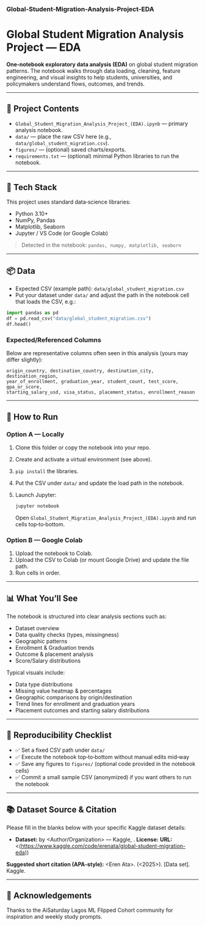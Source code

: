 ### Global-Student-Migration-Analysis-Project-EDA

# Global Student Migration Analysis Project — EDA

**One‑notebook exploratory data analysis (EDA)** on global student migration patterns.
The notebook walks through data loading, cleaning, feature engineering, and visual insights to help students, universities, and policymakers understand flows, outcomes, and trends.

---

## 📁 Project Contents

* `Global_Student_Migration_Analysis_Project_(EDA).ipynb` — primary analysis notebook.
* `data/` — place the raw CSV here (e.g., `data/global_student_migration.csv`).
* `figures/` — (optional) saved charts/exports.
* `requirements.txt` — (optional) minimal Python libraries to run the notebook.


---

## 🧰 Tech Stack

This project uses standard data‑science libraries:

* Python 3.10+
* NumPy, Pandas
* Matplotlib, Seaborn
* Jupyter / VS Code (or Google Colab)

> Detected in the notebook: `pandas, numpy, matplotlib, seaborn`


---

## 📦 Data

* Expected CSV (example path): `data/global_student_migration.csv`
* Put your dataset under `data/` and adjust the path in the notebook cell that loads the CSV, e.g.:

```python
import pandas as pd
df = pd.read_csv("data/global_student_migration.csv")
df.head()
```

### Expected/Referenced Columns

Below are representative columns often seen in this analysis (yours may differ slightly):

```
origin_country, destination_country, destination_city, destination_region,
year_of_enrollment, graduation_year, student_count, test_score, gpa_or_score,
starting_salary_usd, visa_status, placement_status, enrollment_reason
```

---

## 🚀 How to Run

### Option A — Locally

1. Clone this folder or copy the notebook into your repo.
2. Create and activate a virtual environment (see above).
3. `pip install` the libraries.
4. Put the CSV under `data/` and update the load path in the notebook.
5. Launch Jupyter:

   ```bash
   jupyter notebook
   ```

   Open `Global_Student_Migration_Analysis_Project_(EDA).ipynb` and run cells top‑to‑bottom.

### Option B — Google Colab

1. Upload the notebook to Colab.
2. Upload the CSV to Colab (or mount Google Drive) and update the file path.
3. Run cells in order.

---

## 📊 What You’ll See

The notebook is structured into clear analysis sections such as:

* Dataset overview
* Data quality checks (types, missingness)
* Geographic patterns
* Enrollment & Graduation trends
* Outcome & placement analysis
* Score/Salary distributions

Typical visuals include:

* Data type distributions
* Missing value heatmap & percentages
* Geographic comparisons by origin/destination
* Trend lines for enrollment and graduation years
* Placement outcomes and starting salary distributions

---

## 🧪 Reproducibility Checklist

* ✅ Set a fixed CSV path under `data/`
* ✅ Execute the notebook top‑to‑bottom without manual edits mid‑way
* ✅ Save any figures to `figures/` (optional code provided in the notebook cells)
* ✅ Commit a small sample CSV (anonymized) if you want others to run the notebook

---


## 📚 Dataset Source & Citation

Please fill in the blanks below with your specific Kaggle dataset details:

* **Dataset:** <Dataset T> by \<Author/Organization> — Kaggle, <Year>.
  **License:** <License name>
  **URL:** <(https://www.kaggle.com/code/erenata/global-student-migration-eda))

**Suggested short citation (APA‑style):**
\<Eren Ata>. (<2025>). *<Dataset global-student-migration>* \[Data set]. Kaggle. <URL>

---

## 🙌 Acknowledgements

Thanks to the AiSaturday Lagos ML Flipped Cohort community for inspiration and weekly study prompts.
